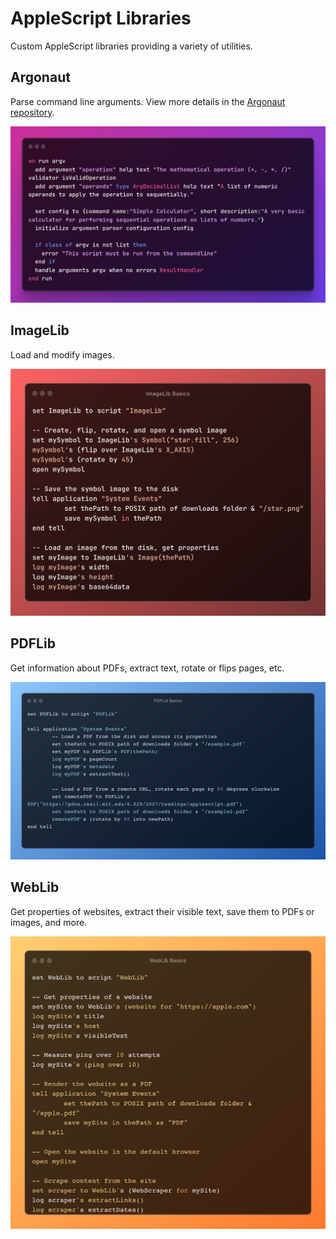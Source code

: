 # AppleScript Libraries

Custom AppleScript libraries providing a variety of utilities.

## Argonaut

Parse command line arguments. View more details in the [Argonaut repository](https://github.com/SKaplanOfficial/Argonaut).

![Argonaut example](./assets/ArgonautBasics.png)

## ImageLib

Load and modify images.

![ImageLib Examples](./assets/ImageLibBasics.png)

## PDFLib

Get information about PDFs, extract text, rotate or flips pages, etc.

![PDFLib Example](./assets/PDFLibBasics.png)

## WebLib

Get properties of websites, extract their visible text, save them to PDFs or images, and more.

![WebLib Example](./assets/WebLibBasics.png)
